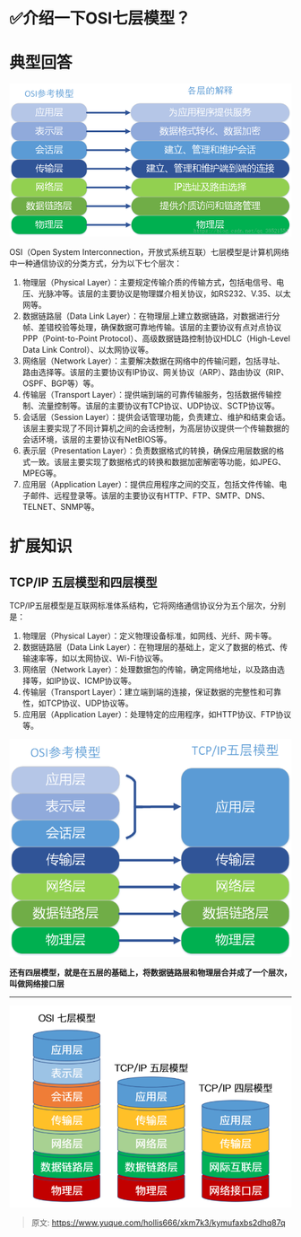 # ✅介绍一下OSI七层模型？

# 典型回答


![1679215465250-69585686-78e5-4dba-a4b8-517d2e887bb3.png](./img/-sXjIShPWe8bQXqq/1679215465250-69585686-78e5-4dba-a4b8-517d2e887bb3-226603.png)





OSI（Open System Interconnection，开放式系统互联）七层模型是计算机网络中一种通信协议的分类方式，分为以下七个层次：



1. 物理层（Physical Layer）：主要规定传输介质的传输方式，包括电信号、电压、光脉冲等。该层的主要协议是物理媒介相关协议，如RS232、V.35、以太网等。
2. 数据链路层（Data Link Layer）：在物理层上建立数据链路，对数据进行分帧、差错校验等处理，确保数据可靠地传输。该层的主要协议有点对点协议PPP（Point-to-Point Protocol）、高级数据链路控制协议HDLC（High-Level Data Link Control）、以太网协议等。
3. 网络层（Network Layer）：主要解决数据在网络中的传输问题，包括寻址、路由选择等。该层的主要协议有IP协议、网关协议（ARP）、路由协议（RIP、OSPF、BGP等）等。
4. 传输层（Transport Layer）：提供端到端的可靠传输服务，包括数据传输控制、流量控制等。该层的主要协议有TCP协议、UDP协议、SCTP协议等。
5. 会话层（Session Layer）：提供会话管理功能，负责建立、维护和结束会话。该层主要实现了不同计算机之间的会话控制，为高层协议提供一个传输数据的会话环境，该层的主要协议有NetBIOS等。
6. 表示层（Presentation Layer）：负责数据格式的转换，确保应用层数据的格式一致。该层主要实现了数据格式的转换和数据加密解密等功能，如JPEG、MPEG等。
7. 应用层（Application Layer）：提供应用程序之间的交互，包括文件传输、电子邮件、远程登录等。该层的主要协议有HTTP、FTP、SMTP、DNS、TELNET、SNMP等。

  
 

# 扩展知识


## TCP/IP 五层模型和四层模型


TCP/IP五层模型是互联网标准体系结构，它将网络通信协议分为五个层次，分别是：



1. 物理层（Physical Layer）：定义物理设备标准，如网线、光纤、网卡等。
2. 数据链路层（Data Link Layer）：在物理层的基础上，定义了数据的格式、传输速率等，如以太网协议、Wi-Fi协议等。
3. 网络层（Network Layer）：处理数据包的传输，确定网络地址，以及路由选择等，如IP协议、ICMP协议等。
4. 传输层（Transport Layer）：建立端到端的连接，保证数据的完整性和可靠性，如TCP协议、UDP协议等。
5. 应用层（Application Layer）：处理特定的应用程序，如HTTP协议、FTP协议等。





![1679215512409-97a70e95-730c-4e33-9aa9-b32958e39a92.png](./img/-sXjIShPWe8bQXqq/1679215512409-97a70e95-730c-4e33-9aa9-b32958e39a92-618922.png)



**还有四层模型，就是在五层的基础上，将数据链路层和物理层合并成了一个层次，叫做网络接口层**

****

![1679215841660-1221d7ed-9d65-4237-9b41-a8f35fc5f540.png](./img/-sXjIShPWe8bQXqq/1679215841660-1221d7ed-9d65-4237-9b41-a8f35fc5f540-665820.png)



> 原文: <https://www.yuque.com/hollis666/xkm7k3/kymufaxbs2dhq87q>